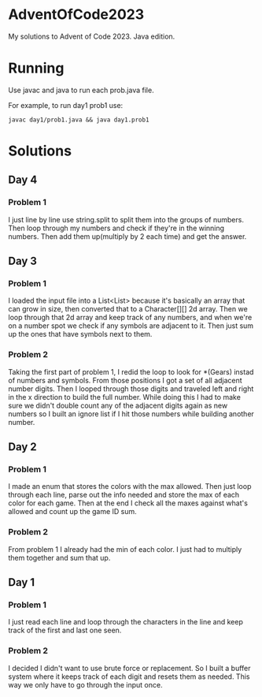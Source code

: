 # AdventOfCode2023
My solutions to Advent of Code 2023. Java edition.

# Running

Use javac and java to run each prob.java file.

For example, to run day1 prob1 use:

    javac day1/prob1.java && java day1.prob1

# Solutions

## Day 4
### Problem 1

I just line by line use string.split to split them into the groups of numbers.  Then loop through my numbers and check if they're in the winning numbers.  Then add them up(multiply by 2 each time) and get the answer.

## Day 3
### Problem 1

I loaded the input file into a List<List<Character>> because it's basically an array that can grow in size, then converted that to a Character[][] 2d array.  Then we loop through that 2d array and keep track of any numbers, and when we're on a number spot we check if any symbols are adjacent to it.  Then just sum up the ones that have symbols next to them.

### Problem 2

Taking the first part of problem 1, I redid the loop to look for *(Gears) instad of numbers and symbols.  From those positions I got a set of all adjacent number digits.  Then I looped through those digits and traveled left and right in the x direction to build the full number.  While doing this I had to make sure we didn't double count any of the adjacent digits again as new numbers so I built an ignore list if I hit those numbers while building another number.

## Day 2
### Problem 1

I made an enum that stores the colors with the max allowed.  Then just loop through each line, parse out the info needed and store the max of each color for each game.  Then at the end I check all the maxes against what's allowed and count up the game ID sum.

### Problem 2 

From problem 1 I already had the min of each color.  I just had to multiply them together and sum that up.

## Day 1
### Problem 1

I just read each line and loop through the characters in the line and keep track of the first and last one seen.

### Problem 2

I decided I didn't want to use brute force or replacement.  So I built a buffer system where it keeps track of each digit and resets them as needed.  This way we only have to go through the input once.